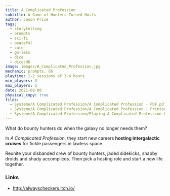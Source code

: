 ```yaml
---
title: A Complicated Profession
subtitle: A Game of Hunters Turned Hosts
author: Jason Price
tags:
  - storytelling
  - prompts
  - sci-fi
  - peaceful
  - cute
  - gm-less
  - dice
  - dice:d6
image: images/A_Complicated_Profession.jpg
mechanic: prompts, d6
playtime: 1-2 sessions of 3-4 hours
min_players: 3
max_players: 5
date: 2021-08-08
physical_copy: true
files:
  - Systeme/A Complicated Profession/A Complicated Profession - PDF.pdf
  - Systeme/A Complicated Profession/A Complicated Profession - Printouts A4.pdf
  - Systeme/A Complicated Profession/Playing A Complicated Profession Online.txt
---
```


<!-- Excerpt Start -->

What do bounty hunters do when the galaxy no longer needs them?

In *A Complicated Profession*, they start new careers **hosting intergalactic cruises** for fickle passengers in lawless space.

Reunite your disbanded crew of bounty hunters, jaded sidekicks, shabby droids and shady accomplices. Then pick a hosting role and start a new life together. 
<!-- Excerpt End -->

### Links

- http://alwayscheckers.itch.io/


